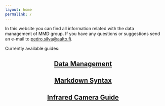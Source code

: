 ```yaml
---
layout: home
permalink: /
---
```


In this website you can find all information related with the data management of MMD group. If you have any questions or suggestions send an e-mail to <pedro.silva@aalto.fi>.

Currently available guides:

<h2 style="text-align:center;"> 
	<a href="/documentation/dm/dm">
		Data Management
	</a>
</h2>

<h2 style="text-align:center;"> 
	<a href="/documentation/syntax/syntax">
		Markdown Syntax
	</a>
</h2>

<h2 style="text-align:center;"> 
	<a href="/documentation/ir/ir">
		Infrared Camera Guide
	</a>
</h2>
